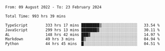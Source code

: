 
<!--START_SECTION:waka-->

```txt
From: 09 August 2022 - To: 23 February 2024

Total Time: 993 hrs 39 mins

TypeScript        333 hrs 17 mins ████████▒░░░░░░░░░░░░░░░░   33.54 %
JavaScript        299 hrs 13 mins ███████▓░░░░░░░░░░░░░░░░░   30.11 %
AL                148 hrs 42 mins ███▓░░░░░░░░░░░░░░░░░░░░░   14.97 %
Markdown          49 hrs 3 mins   █▒░░░░░░░░░░░░░░░░░░░░░░░   04.94 %
Python            44 hrs 45 mins  █░░░░░░░░░░░░░░░░░░░░░░░░   04.51 %
```

<!--END_SECTION:waka-->











